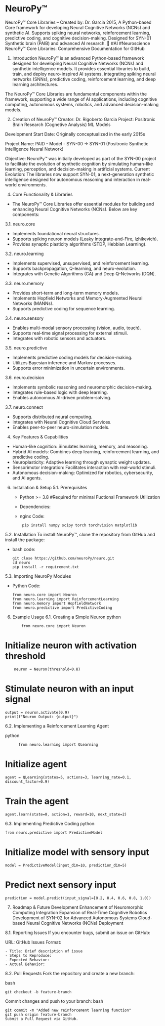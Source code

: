 # NeuroPy™
NeuroPy™ Core Libraries – Created by: Dr. Garcia 2015, A Python-based Core framework for developing Neural Cognitive Networks (NCNs) and synthetic AI. Supports spiking neural networks, reinforcement learning, predictive coding, and cognitive decision-making. Designed for SYN-01 Synthetic brain (PAIB) and advanced AI research. 🚀 #AI #Neuroscience
NeuroPy™ Core Libraries: Comprehensive Documentation for GitHub

1. Introduction
NeuroPy™ is an advanced Python-based framework designed for developing Neural Cognitive Networks (NCNs) and synthetic intelligence models. It provides essential libraries to build, train, and deploy neuro-inspired AI systems, integrating spiking neural networks (SNNs), predictive coding, reinforcement learning, and deep learning architectures.

The NeuroPy™ Core Libraries are fundamental components within the framework, supporting a wide range of AI applications, including cognitive computing, autonomous systems, robotics, and advanced decision-making models.

2. Creation of NeuroPy™
  Creator: Dr. Rigoberto Garcia
  Project: Positronic Brain Research (Cognetive Analysis) ML Models

  Development Start Date: Originally conceptualized in the early 2015s
  
  Project Name: PAID - Model - SYN-00 → SYN-01 (Positronic Synthetic Intelligence Neural Network)
  
  Objective: NeuroPy™ was initially developed as part of the SYN-00 project to facilitate the evolution of synthetic cognition by simulating human-like learning, perception, and decision-making in artificial systems.
  Current Evolution: The libraries now support SYN-01, a next-generation synthetic intelligence designed for autonomous reasoning and interaction in real-world environments.

4. Core Functionality & Libraries
  - The NeuroPy™ Core Libraries offer essential modules for building and enhancing Neural Cognitive Networks (NCNs). Below are key components:

3.1. neuro.core
  - Implements foundational neural structures.
  - Supports spiking neuron models (Leaky Integrate-and-Fire, Izhikevich).
  - Provides synaptic plasticity algorithms (STDP, Hebbian Learning).

3.2. neuro.learning
  - Implements supervised, unsupervised, and reinforcement learning.
  - Supports backpropagation, Q-learning, and neuro-evolution.
  - Integrates with Genetic Algorithms (GA) and Deep Q-Networks (DQN).

3.3. neuro.memory
  - Provides short-term and long-term memory models.
  - Implements Hopfield Networks and Memory-Augmented Neural Networks (MANNs).
  - Supports predictive coding for sequence learning.

3.4. neuro.sensory
  - Enables multi-modal sensory processing (vision, audio, touch).
  - Supports real-time signal processing for external stimuli.
 - Integrates with robotic sensors and actuators.

3.5. neuro.predictive
  - Implements predictive coding models for decision-making.
  - Utilizes Bayesian inference and Markov processes.
  - Supports error minimization in uncertain environments.

3.6. neuro.decision
  - Implements symbolic reasoning and neuromorphic decision-making.
  - Integrates rule-based logic with deep learning.
  - Enables autonomous AI-driven problem-solving.

3.7. neuro.connect
  - Supports distributed neural computing.
  - Integrates with Neural Cognitive Cloud Services.
  - Enables peer-to-peer neuro-simulation models.

4. Key Features & Capabilities
  - Human-like cognition: Simulates learning, memory, and reasoning.
  - Hybrid AI models: Combines deep learning, reinforcement learning, and predictive coding.
  - Neuroplasticity: Adaptive learning through synaptic weight updates.
  - Sensorimotor integration: Facilitates interaction with real-world stimuli.
  - Autonomous decision-making: Optimized for robotics, cybersecurity, and AI agents.

6. Installation & Setup
  5.1. Prerequisites
    - Python >= 3.8 #Required for minimal Fuctional Framework Utilization
      
    - Dependencies:

    - nginx Code:
      
           pip install numpy scipy torch torchvision matplotlib

5.2. Installation
  To install NeuroPy™, clone the repository from GitHub and install the package:
  
  - bash code:

        git close https://github.com/neuroPy/neuro.git
        cd neuro
        pip install -r requirement.txt


5.3. Importing NeuroPy Modules

  - Python Code:
    
        from neuro.core import Neuron
        from neuro.learning import ReinforcementLearning
        from neuro.memory import HopfieldNetwork
        from neuro.predictive import PredictiveCoding

6. Example Usage
  6.1. Creating a Simple Neuron
    python

           from neuro.core import Neuron

# Initialize neuron with activation threshold

        neuron = Neuron(threshold=0.8)

# Stimulate neuron with an input signal
    output = neuron.activate(0.9)
    print(f"Neuron Output: {output}")

6.2. Implementing a Reinforcement Learning Agent

python


          from neuro.learning import QLearning

# Initialize agent
    agent = QLearning(states=5, actions=3, learning_rate=0.1, discount_factor=0.9)

# Train the agent
    agent.learn(state=0, action=1, reward=10, next_state=2)  
    
6.3. Implementing Predictive Coding
python

    from neuro.predictive import PredictiveModel

# Initialize model with sensory input
    model = PredictiveModel(input_dim=10, prediction_dim=5)

# Predict next sensory input
    prediction = model.predict(input_signal=[0.2, 0.4, 0.6, 0.8, 1.0])

7. Roadmap & Future Development
Enhancement of Neuromorphic Computing Integration
Expansion of Real-Time Cognitive Robotics
Development of SYN-02 for Advanced Autonomous Systems
Cloud-based Neural Cognitive Networks (NCNs) Deployment

8.1. Reporting Issues
If you encounter bugs, submit an issue on GitHub:

URL: GitHub Issues
Format:

    - Title: Brief description of issue
    - Steps to Reproduce:
    - Expected Behavior:
    - Actual Behavior:

8.2. Pull Requests
Fork the repository and create a new branch:

bash

    git checkout -b feature-branch

Commit changes and push to your branch:
bash

    git commit -m "Added new reinforcement learning function"
    git push origin feature-branch
    Submit a Pull Request via GitHub.
